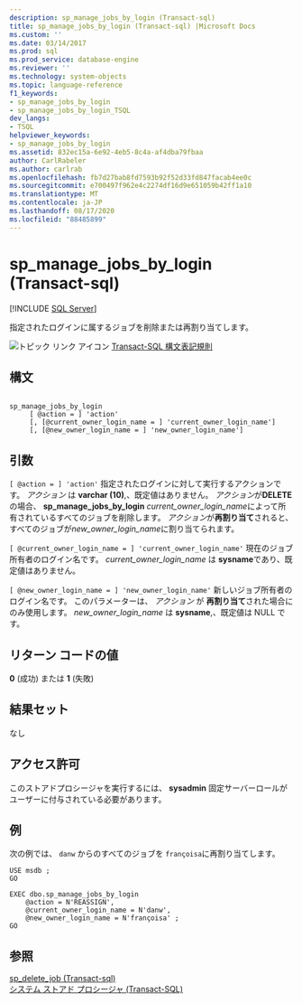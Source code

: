 ```yaml
---
description: sp_manage_jobs_by_login (Transact-sql)
title: sp_manage_jobs_by_login (Transact-sql) |Microsoft Docs
ms.custom: ''
ms.date: 03/14/2017
ms.prod: sql
ms.prod_service: database-engine
ms.reviewer: ''
ms.technology: system-objects
ms.topic: language-reference
f1_keywords:
- sp_manage_jobs_by_login
- sp_manage_jobs_by_login_TSQL
dev_langs:
- TSQL
helpviewer_keywords:
- sp_manage_jobs_by_login
ms.assetid: 832ec15a-6e92-4eb5-8c4a-af4dba79fbaa
author: CarlRabeler
ms.author: carlrab
ms.openlocfilehash: fb7d27bab8fd7593b92f52d33fd847facab4ee0c
ms.sourcegitcommit: e700497f962e4c2274df16d9e651059b42ff1a10
ms.translationtype: MT
ms.contentlocale: ja-JP
ms.lasthandoff: 08/17/2020
ms.locfileid: "88485899"
---
```

# <a name="sp_manage_jobs_by_login-transact-sql"></a>sp_manage_jobs_by_login (Transact-sql)
[!INCLUDE [SQL Server](../../includes/applies-to-version/sqlserver.md)]

  指定されたログインに属するジョブを削除または再割り当てします。  
  
 ![トピック リンク アイコン](../../database-engine/configure-windows/media/topic-link.gif "トピック リンク アイコン") [Transact-SQL 構文表記規則](../../t-sql/language-elements/transact-sql-syntax-conventions-transact-sql.md)  
  
## <a name="syntax"></a>構文  
  
```  
  
sp_manage_jobs_by_login  
     [ @action = ] 'action'  
     [, [@current_owner_login_name = ] 'current_owner_login_name']  
     [, [@new_owner_login_name = ] 'new_owner_login_name']  
```  
  
## <a name="arguments"></a>引数  
`[ @action = ] 'action'` 指定されたログインに対して実行するアクションです。 *アクション* は **varchar (10)**,、既定値はありません。 *アクション*が**DELETE**の場合、 **sp_manage_jobs_by_login** *current_owner_login_name*によって所有されているすべてのジョブを削除します。 *アクション*が**再割り当て**されると、すべてのジョブが*new_owner_login_name*に割り当てられます。  
  
`[ @current_owner_login_name = ] 'current_owner_login_name'` 現在のジョブ所有者のログイン名です。 *current_owner_login_name* は **sysname**であり、既定値はありません。  
  
`[ @new_owner_login_name = ] 'new_owner_login_name'` 新しいジョブ所有者のログイン名です。 このパラメーターは、 *アクション* が **再割り当て**された場合にのみ使用します。 *new_owner_login_name* は **sysname**,、既定値は NULL です。  
  
## <a name="return-code-values"></a>リターン コードの値  
 **0** (成功) または **1** (失敗)  
  
## <a name="result-sets"></a>結果セット  
 なし  
  
## <a name="permissions"></a>アクセス許可  
 このストアドプロシージャを実行するには、 **sysadmin** 固定サーバーロールがユーザーに付与されている必要があります。  
  
## <a name="examples"></a>例  
 次の例では、 `danw` からのすべてのジョブを `françoisa`に再割り当てします。  
  
```  
USE msdb ;  
GO  
  
EXEC dbo.sp_manage_jobs_by_login  
    @action = N'REASSIGN',  
    @current_owner_login_name = N'danw',  
    @new_owner_login_name = N'françoisa' ;  
GO  
```  
  
## <a name="see-also"></a>参照  
 [sp_delete_job &#40;Transact-sql&#41;](../../relational-databases/system-stored-procedures/sp-delete-job-transact-sql.md)   
 [システム ストアド プロシージャ &#40;Transact-SQL&#41;](../../relational-databases/system-stored-procedures/system-stored-procedures-transact-sql.md)  
  
  
